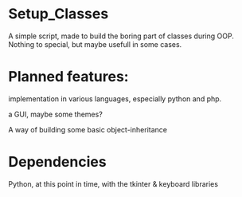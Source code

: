 # Setup_Classes

A simple script, made to build the boring part of classes during OOP. Nothing to special, but maybe usefull in some cases.

# Planned features:

implementation in various languages, especially python and php.
 
 a GUI, maybe some themes?

A way of building some basic object-inheritance

# Dependencies

Python, at this point in time, with the tkinter & keyboard libraries
